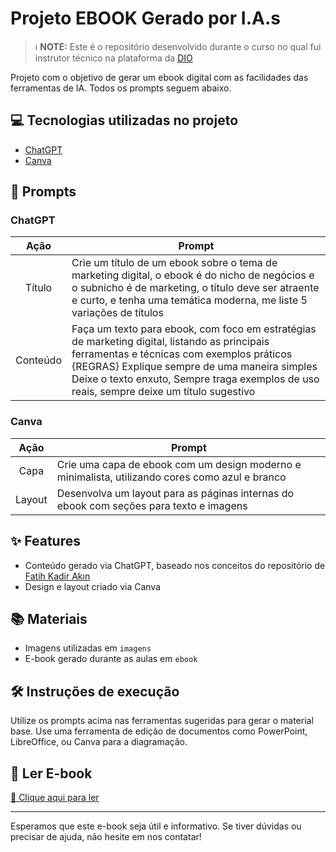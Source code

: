 # Projeto EBOOK Gerado por I.A.s

> ℹ️ **NOTE:** Este é o repositório desenvolvido durante o curso no qual fui instrutor técnico na plataforma da [DIO](https://dio.me)

Projeto com o objetivo de gerar um ebook digital com as facilidades das ferramentas de IA. Todos os prompts seguem abaixo.

## 💻 Tecnologias utilizadas no projeto

- [ChatGPT](https://chat.openai.com/)
- [Canva](https://www.canva.com/)

## 🧠 Prompts

### ChatGPT

|   Ação   | Prompt                                                                                                                                                                                                                                                                                |
|:--------:| -------------------------------------------------------------------------------------------------------------------------------------------------------------------------------------------------------------------------------------------------------------------------------------- |
|  Título  | Crie um título de um ebook sobre o tema de marketing digital, o ebook é do nicho de negócios e o subnicho é de marketing, o título deve ser atraente e curto, e tenha uma temática moderna, me liste 5 variações de títulos                                                            |
| Conteúdo | Faça um texto para ebook, com foco em estratégias de marketing digital, listando as principais ferramentas e técnicas com exemplos práticos {REGRAS} Explique sempre de uma maneira simples Deixe o texto enxuto, Sempre traga exemplos de uso reais, sempre deixe um título sugestivo |

### Canva

|  Ação   | Prompt                                                                                         |
|:-------:| ---------------------------------------------------------------------------------------------- |
|  Capa   | Crie uma capa de ebook com um design moderno e minimalista, utilizando cores como azul e branco |
| Layout  | Desenvolva um layout para as páginas internas do ebook com seções para texto e imagens          |

## ✨ Features

- Conteúdo gerado via ChatGPT, baseado nos conceitos do repositório de [Fatih Kadir Akın](https://github.com/f)
- Design e layout criado via Canva

## 📚 Materiais

- Imagens utilizadas em `imagens`
- E-book gerado durante as aulas em `ebook`

## 🛠️ Instruções de execução

Utilize os prompts acima nas ferramentas sugeridas para gerar o material base. Use uma ferramenta de edição de documentos como PowerPoint, LibreOffice, ou Canva para a diagramação.

## 📕 Ler E-book

<a href="https://github.com/vandinha07/ebook-gpt-canva/blob/main/output/ebook.pdf" title="View PDF now">📕 Clique aqui para ler</a>

---

Esperamos que este e-book seja útil e informativo. Se tiver dúvidas ou precisar de ajuda, não hesite em nos contatar!
